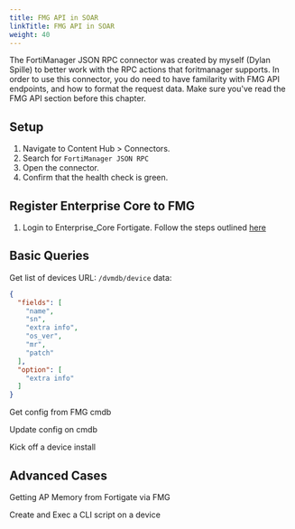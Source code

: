 ```yaml
---
title: FMG API in SOAR
linkTitle: FMG API in SOAR
weight: 40
---
```


The FortiManager JSON RPC connector was created by myself (Dylan Spille) to better work with the RPC actions that foritmanager supports. In order to use this connector, you do need to have familarity with FMG API endpoints, and how to format the request data. Make sure you've read the FMG API section before this chapter. 

## Setup

1. Navigate to Content Hub > Connectors. 
2. Search for `FortiManager JSON RPC`
3. Open the connector. 
4. Confirm that the health check is green.

## Register Enterprise Core to FMG

1. Login to Enterprise_Core Fortigate. Follow the steps outlined [here](/chapter-05-ztp/06-page-onboard-fortigate)

## Basic Queries

Get list of devices
URL: `/dvmdb/device`
data:
```json
{
  "fields": [
    "name",
    "sn",
    "extra info",
    "os_ver",
    "mr",
    "patch"
  ],
  "option": [
    "extra info"
  ]
}
```

Get config from FMG cmdb

Update config on cmdb

Kick off a device install


## Advanced Cases

Getting AP Memory from Fortigate via FMG

Create and Exec a CLI script on a device

